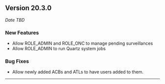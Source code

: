 
## Version 20.3.0
_Date TBD_

### New Features
* Allow ROLE_ADMIN and ROLE_ONC to manage pending surveillances
* Allow ROLE_ADMIN to run Quartz system jobs

### Bug Fixes
* Allow newly added ACBs and ATLs to have users added to them.

---
